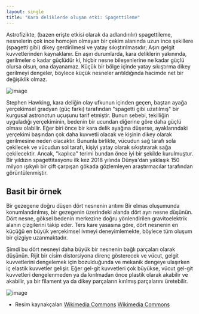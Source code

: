 ```yaml
---
layout: single
title: "Kara deliklerde oluşan etki: Spagettileme"
---
```

Astrofizikte, (bazen erişte etkisi olarak da adlandırılır) spagettileme, nesnelerin çok ince homojen olmayan bir çekim alanında uzun ince şekillere (spagetti gibi) dikey gerdirilmesi ve yatay sıkıştırılmasıdır; Aşırı gelgit kuvvetlerinden kaynaklanır. En aşırı durumlarda, kara deliklerin yakınında, gerilmeler o kadar güçlüdür ki, hiçbir nesne bileşenlerine ne kadar güçlü olursa olsun, ona dayanamaz. Küçük bir bölge içinde yatay sıkıştırma dikey gerilmeyi dengeler, böylece küçük nesneler arıtıldığında hacimde net bir değişiklik olmaz.

![image](https://upload.wikimedia.org/wikipedia/commons/thumb/0/08/Field_tidal.svg/800px-Field_tidal.svg.png)

Stephen Hawking, kara deliğin olay ufkunun içinden geçen, baştan ayağa yerçekimsel gradyan (güç farkı) tarafından "spagetti gibi uzatılmış" bir kurgusal astronotun uçuşunu tarif etmiştir. Bunun sebebi, tekilliğin uyguladığı yerçekiminin, bedenin bir ucundan diğerine göre daha güçlü olması olabilir. Eğer biri önce bir kara delik ayağına düşerse, ayaklarındaki yerçekimi başından çok daha kuvvetli olacak ve kişinin dikey olarak gerilmesine neden olacaktır. Bununla birlikte, vücudun sağ tarafı sola çekilecek ve vücudun sol tarafı, kişiyi yatay olarak sıkıştırarak sağa çekilecektir. Ancak, "kaplıca" terimi bundan önce iyi bir şekilde kurulmuştur. Bir yıldızın spagettitasyonu ilk kez 2018 yılında Dünya'dan yaklaşık 150 milyon ışıkyılı bir çift çarpışan gökada gözlemleyen araştırmacılar tarafından görüntülenmiştir.

Basit bir örnek
--

Bir gezegene doğru düşen dört nesnenin arıtımı
Bir elmas oluşumunda konumlandırılmış, bir gezegenin üzerindeki alanda dört ayrı nesne düşünün. Dört nesne, göksel bedenin merkezine doğru yönlendirilen gravitoelektrik alanın çizgilerini takip eder. Ters kare yasasına göre, dört nesnenin en küçüğü en büyük yerçekimsel ivmeyi deneyimlemekte, böylece tüm oluşum bir çizgiye uzanmaktadır.

Şimdi bu dört nesneyi daha büyük bir nesnenin bağlı parçaları olarak düşünün. Rijit bir cisim distorsiyona direnç gösterecek ve vücut, gelgit kuvvetlerini dengelemek için bozulduğunda ve mekanik dengeye ulaşırken iç elastik kuvvetler gelişir. Eğer gel-git kuvvetleri çok büyükse, vücut gel-git kuvvetleri dengelenmeden ya da kırılmadan önce plastik olarak akabilir ve akabilir, ya bir filament ya da dikey parçaların kırılmış parçalarını üretebilir.

![image](https://upload.wikimedia.org/wikipedia/commons/6/63/Spaghettification.gif)



- Resim kaynakçaları
[Wikimedia Commons](https://upload.wikimedia.org/wikipedia/commons/thumb/0/08/Field_tidal.svg/800px-Field_tidal.svg.png)
[Wikimedia Commons](https://commons.wikimedia.org/wiki/File:Spaghettification.gif)
